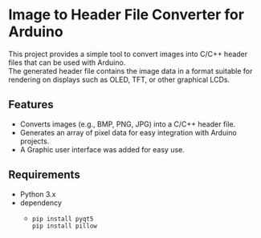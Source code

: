 # Image to Header File Converter for Arduino

This project provides a simple tool to convert images into C/C++ header files that can be used with Arduino.\
The generated header file contains the image data in a format suitable for rendering on displays such as OLED, TFT, or other graphical LCDs.

## Features
- Converts images (e.g., BMP, PNG, JPG) into a C/C++ header file.
- Generates an array of pixel data for easy integration with Arduino projects.
- A Graphic user interface was added for easy use.

## Requirements
- Python 3.x
- dependency
  - ```
    pip install pyqt5
    pip install pillow
    ```
